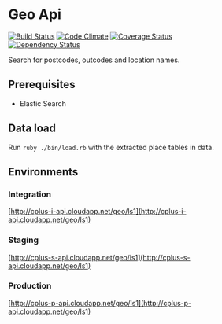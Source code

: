 # Geo Api

[![Build Status](https://travis-ci.org/NHSChoices/geo-api.png?branch=master)](https://travis-ci.org/NHSChoices/geo-api)
[![Code Climate](https://codeclimate.com/github/NHSChoices/geo-api.png)](https://codeclimate.com/github/NHSChoices/geo-api)
[![Coverage Status](https://coveralls.io/repos/NHSChoices/geo-api/badge.png)](https://coveralls.io/r/NHSChoices/geo-api)  
[![Dependency Status](https://gemnasium.com/NHSChoices/geo-api.png)](https://gemnasium.com/NHSChoices/geo-api)

Search for postcodes, outcodes and location names.

## Prerequisites ##

* Elastic Search

## Data load

Run `ruby ./bin/load.rb` with the extracted place tables in data.

## Environments 

### Integration
   [http://cplus-i-api.cloudapp.net/geo/ls1](http://cplus-i-api.cloudapp.net/geo/ls1)
### Staging
   [http://cplus-s-api.cloudapp.net/geo/ls1](http://cplus-s-api.cloudapp.net/geo/ls1)
### Production
   [http://cplus-p-api.cloudapp.net/geo/ls1](http://cplus-p-api.cloudapp.net/geo/ls1)
